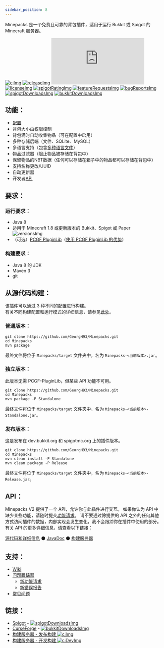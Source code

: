 ```yaml
---
sidebar_position: 8
---
```


<!-- Variables (this block will not be visible in the readme -->
[banner]: https://pcgamingfreaks.at/images/minepacks.png
[spigot]: https://www.spigotmc.org/resources/19286/
[spigotRatingImg]: https://img.shields.io/badge/dynamic/json.svg?color=brightgreen&label=rating&query=%24.rating.average&suffix=%20%2F%205&url=https%3A%2F%2Fapi.spiget.org%2Fv2%2Fresources%2F19286
[spigotDownloadsImg]: https://img.shields.io/badge/dynamic/json.svg?color=brightgreen&label=downloads%20%28spigotmc.org%29&query=%24.downloads&url=https%3A%2F%2Fapi.spiget.org%2Fv2%2Fresources%2F19286
[bukkit]: https://dev.bukkit.org/projects/minepacks
[bukkitDownloadsImg]: https://cf.way2muchnoise.eu/full_minepacks_downloads.svg
[versionsImg]: https://cf.way2muchnoise.eu/versions/minepacks.svg
[issues]: https://github.com/GeorgH93/Minepacks/issues
[wiki]: https://github.com/GeorgH93/Minepacks/wiki
[wikiFAQ]: https://github.com/GeorgH93/Minepacks/wiki/FAQ
[wikiPermissions]: https://github.com/GeorgH93/Minepacks/wiki/Permissions
[release]: https://github.com/GeorgH93/Minepacks/releases/latest
[releaseImg]: https://img.shields.io/github/release/GeorgH93/Minepacks.svg?label=github%20release
[license]: https://github.com/GeorgH93/Minepacks/blob/master/LICENSE
[licenseImg]: https://img.shields.io/github/license/GeorgH93/Minepacks.svg
[ci]: https://ci.pcgamingfreaks.at/job/Minepacks/
[ciImg]: https://ci.pcgamingfreaks.at/job/Minepacks/badge/icon
[ciDev]: https://ci.pcgamingfreaks.at/job/Minepacks%20Dev/
[ciDevImg]: https://ci.pcgamingfreaks.at/job/Minepacks%20Dev/badge/icon
[apiVersionImg]: https://img.shields.io/badge/dynamic/xml.svg?label=api-version&query=%2F%2Frelease[1]&url=https%3A%2F%2Frepo.pcgamingfreaks.at%2Frepository%2Fmaven-releases%2Fat%2Fpcgamingfreaks%2FMinepacks-API%2Fmaven-metadata.xml
[api]: https://github.com/GeorgH93/Minepacks/tree/master/Minepacks-API
[apiJavaDoc]: https://ci.pcgamingfreaks.at/job/Minepacks%20API/javadoc/
[apiBuilds]: https://ci.pcgamingfreaks.at/job/Minepacks%20API/
[bugReports]: https://github.com/GeorgH93/Minepacks/issues?q=is%3Aissue+is%3Aopen+label%3Abug
[bugReportsImg]: https://img.shields.io/github/issues/GeorgH93/Minepacks/bug.svg?label=bug%20reports
[reportBug]: https://github.com/GeorgH93/Minepacks/issues/new?labels=bug&template=bug.md
[featureRequests]: https://github.com/GeorgH93/Minepacks/issues?q=is%3Aissue+is%3Aopen+label%3Aenhancement
[featureRequestsImg]: https://img.shields.io/github/issues/GeorgH93/Minepacks/enhancement.svg?label=feature%20requests&color=informational
[requestFeature]: https://github.com/GeorgH93/Minepacks/issues/new?labels=enhancement&template=feature.md
[config]: https://github.com/GeorgH93/Minepacks/blob/master/Minepacks/resources/config.yml
[pcgfPluginLib]: https://github.com/GeorgH93/PCGF_PluginLib
[pcgfPluginLibAdvantages]: https://github.com/GeorgH93/Minepacks/wiki/Build-and-Mode-comparison#Advantages-of-using-the-PCGF-PluginLib
[languages]: https://github.com/GeorgH93/Minepacks/tree/master/Minepacks/resources/lang
<!-- End of variables block -->

Minepacks 是一个免费且可靠的背包插件，适用于运行 Bukkit 或 Spigot 的 Minecraft 服务器。

[![ciImg]][ci] [![releaseImg]][release]
[![apiVersionImg]][api] [![licenseImg]][license] [![spigotRatingImg]][spigot]
[![featureRequestsImg]][featureRequests] [![bugReportsImg]][bugReports]
[![spigotDownloadsImg]][spigot] [![bukkitDownloadsImg]][bukkit]

## 功能：
* [配置][config]
* 背包大小由[权限][wikiPermissions]控制
* 背包满时自动收集物品（可在配置中启用）
* 多种存储后端（文件、SQLite、MySQL）
* 多语言支持（包含[多种语言文件][languages]）
* 物品过滤器（阻止物品被存储在背包中）
* 保留物品的NBT数据（任何可以存储在箱子中的物品都可以存储在背包中）
* 支持名称更改/UUID
* 自动更新器
* 开发者[API][api]

## 要求：
### 运行要求：
* Java 8
* 适用于 Minecraft 1.8 或更新版本的 Bukkit、Spigot 或 Paper ![versionsImg]
* （可选）[PCGF PluginLib][pcgfPluginLib]（[使用 PCGF PluginLib 的优势][pcgfPluginLibAdvantages]）

### 构建要求：
* Java 8 的 JDK
* Maven 3
* git

## 从源代码构建：
该插件可以通过 3 种不同的配置进行构建。  
有关不同构建配置和运行模式的详细信息，请参见[此处](https://github.com/GeorgH93/Minepacks/wiki/Build-and-Mode-comparison)。

### 普通版本：
```
git clone https://github.com/GeorgH93/Minepacks.git
cd Minepacks
mvn package
```
最终文件将位于 `Minepacks/target` 文件夹中，名为 `Minepacks-<当前版本>.jar`。

### 独立版本：
此版本无需 PCGF-PluginLib，但某些 API 功能不可用。
```
git clone https://github.com/GeorgH93/Minepacks.git
cd Minepacks
mvn package -P Standalone
```
最终文件将位于 `Minepacks/target` 文件夹中，名为 `Minepacks-<当前版本>-Standalone.jar`。

### 发布版本：
这是发布在 dev.bukkit.org 和 spigotmc.org 上的插件版本。
```
git clone https://github.com/GeorgH93/Minepacks.git
cd Minepacks
mvn clean install -P Standalone
mvn clean package -P Release
```
最终文件将位于 `Minepacks/target` 文件夹中，名为 `Minepacks-<当前版本>-Release.jar`。

## API：
Minepacks V2 提供了一个 API，允许你与此插件进行交互。
如果你认为 API 中缺少某些功能，请随时提交[功能请求][requestFeature]。
请不要通过除提供的 API 之外的任何其他方式访问插件的数据，内部实现会发生变化，我不会跟踪你在插件中使用的部分。
有关 API 的更多详细信息，请查看以下链接：

[源代码和详细信息][api] ⚫ [JavaDoc][apiJavaDoc] ⚫ [构建服务器][apiBuilds]

## 支持：
* [Wiki][wiki]
* [问题跟踪器][issues]
    * [新功能请求][requestFeature]
    * [新错误报告][reportBug]
* [常见问题][wikiFAQ]

## 链接：
* [Spigot][spigot] - [![spigotDownloadsImg]][spigot]
* [CurseForge][bukkit] - [![bukkitDownloadsImg]][bukkit]
* [构建服务器 - 发布构建 ![ciImg]][ci]
* [构建服务器 - 开发构建 ![ciDevImg]][ciDev]